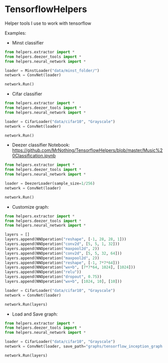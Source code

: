 # TensorflowHelpers
Helper tools I use to work with tensorflow

Examples:

- Minst classifier
```python
from helpers.extractor import *
from helpers.deezer_tools import *
from helpers.neural_network import *

loader = MinstLoader("data/minst_folder/")
network = ConvNet(loader)

network.Run()
```

- Cifar classifier
```python
from helpers.extractor import *
from helpers.deezer_tools import *
from helpers.neural_network import *

loader = CifarLoader("data/cifar10", "Grayscale")
network = ConvNet(loader)

network.Run()
```

- Deezer classifier
Notebook: https://github.com/MrNothing/TensorflowHelpers/blob/master/Music%20Classification.ipynb
```python
from helpers.extractor import *
from helpers.deezer_tools import *
from helpers.neural_network import *

loader = DeezerLoader(sample_size=1/256)
network = ConvNet(loader)

network.Run()
```

- Customize graph:
```python
from helpers.extractor import *
from helpers.deezer_tools import *
from helpers.neural_network import *

layers = []
layers.append(NNOperation("reshape", [-1, 28, 28, 1]))
layers.append(NNOperation("conv2d", [5, 5, 1, 32]))
layers.append(NNOperation("maxpool2d", 2))
layers.append(NNOperation("conv2d", [5, 5, 32, 64]))
layers.append(NNOperation("maxpool2d", 2))
layers.append(NNOperation("reshape", [-1, 7*7*64]))
layers.append(NNOperation("wx+b", [7*7*64, 1024], [1024]))
layers.append(NNOperation("relu"))
layers.append(NNOperation("dropout", 0.75))
layers.append(NNOperation("wx+b", [1024, 10], [10]))

loader = CifarLoader("data/cifar10", "Grayscale")
network = ConvNet(loader)

network.Run(layers)
```

- Load and Save graph:
```python
from helpers.extractor import *
from helpers.deezer_tools import *
from helpers.neural_network import *

loader = CifarLoader("data/cifar10", "Grayscale")
network = ConvNet(loader, save_path="graphs/tensorflow_inception_graph.pb", restore_path="graphs/tensorflow_inception_graph.pb")

network.Run(layers)
```
